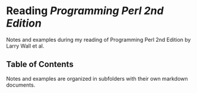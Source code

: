 # Reading *Programming Perl 2nd Edition*
Notes and examples during my reading of Programming Perl 2nd Edition by Larry Wall et al.

## Table of Contents
Notes and examples are organized in subfolders with their own markdown documents.
